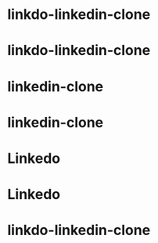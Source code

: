# linkdo-linkedin-clone
# linkdo-linkedin-clone
# linkedin-clone
# linkedin-clone
# Linkedo
# Linkedo
# linkdo-linkedin-clone
